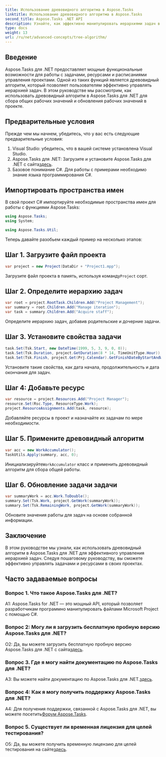 ```yaml
---
title: Использование древовидного алгоритма в Aspose.Tasks
linktitle: Использование древовидного алгоритма в Aspose.Tasks
second_title: Aspose.Tasks .NET API
description: Узнайте, как эффективно манипулировать иерархиями задач в ваших проектах .NET с помощью алгоритма дерева Aspose.Tasks.
type: docs
weight: 13
url: /ru/net/advanced-concepts/tree-algorithm/
---
```

## Введение

Aspose.Tasks для .NET предоставляет мощные функциональные возможности для работы с задачами, ресурсами и расписаниями управления проектами. Одной из таких функций является древовидный алгоритм, который позволяет пользователям эффективно управлять иерархией задач. В этом руководстве мы рассмотрим, как использовать древовидный алгоритм в Aspose.Tasks для .NET для сбора общих рабочих значений и обновления рабочих значений в проекте.

## Предварительные условия

Прежде чем мы начнем, убедитесь, что у вас есть следующие предварительные условия:

1. Visual Studio: убедитесь, что в вашей системе установлена Visual Studio.
2.  Aspose.Tasks для .NET: Загрузите и установите Aspose.Tasks для .NET с сайта[здесь](https://releases.aspose.com/tasks/net/).
3. Базовое понимание C#. Для работы с примерами необходимо знание языка программирования C#.

## Импортировать пространства имен

В свой проект C# импортируйте необходимые пространства имен для работы с функциями Aspose.Tasks:

```csharp
using Aspose.Tasks;
using System;

using Aspose.Tasks.Util;

```

Теперь давайте разобьем каждый пример на несколько этапов:

## Шаг 1. Загрузите файл проекта

```csharp
var project = new Project(DataDir + "Project1.mpp");
```

 Загрузите файл проекта в память, используя команду`Project` сорт.

## Шаг 2. Определите иерархию задач

```csharp
var root = project.RootTask.Children.Add("Project Management");
var summary = root.Children.Add("Manage iteration");
var task = summary.Children.Add("Acquire staff");
```

Определите иерархию задач, добавив родительские и дочерние задачи.

## Шаг 3. Установите свойства задачи

```csharp
task.Set(Tsk.Start, new DateTime(1999, 5, 3, 9, 0, 0));
task.Set(Tsk.Duration, project.GetDuration(8 * 14, TimeUnitType.Hour));
task.Set(Tsk.Finish, project.Get(Prj.Calendar).GetFinishDateByStartAndWork(task.Get(Tsk.Start), task.Get(Tsk.Duration)));
```

Установите такие свойства, как дата начала, продолжительность и дата окончания для задач.

## Шаг 4: Добавьте ресурс

```csharp
var resource = project.Resources.Add("Project Manager");
resource.Set(Rsc.Type, ResourceType.Work);
project.ResourceAssignments.Add(task, resource);
```

Добавляйте ресурсы в проект и назначайте их задачам по мере необходимости.

## Шаг 5. Примените древовидный алгоритм

```csharp
var acc = new WorkAccumulator();
TaskUtils.Apply(summary, acc, 0);
```

 Инициализируйте`WorkAccumulator` класс и применить древовидный алгоритм для сбора общей работы.

## Шаг 6. Обновление задачи задачи

```csharp
var summaryWork = acc.Work.ToDouble();
summary.Set(Tsk.Work, project.GetWork(summaryWork));
summary.Set(Tsk.RemainingWork, project.GetWork(summaryWork));
```

Обновите значения работы для задач на основе собранной информации.

## Заключение

В этом руководстве мы узнали, как использовать древовидный алгоритм в Aspose.Tasks для .NET для эффективного управления иерархией задач. Следуя пошаговому руководству, вы сможете эффективно управлять задачами и ресурсами в своих проектах.

## Часто задаваемые вопросы

### Вопрос 1. Что такое Aspose.Tasks для .NET?

A1: Aspose.Tasks for .NET — это мощный API, который позволяет разработчикам программно манипулировать файлами Microsoft Project с помощью C#.

### Вопрос 2: Могу ли я загрузить бесплатную пробную версию Aspose.Tasks для .NET?

 О2: Да, вы можете загрузить бесплатную пробную версию Aspose.Tasks для .NET с сайта[здесь](https://releases.aspose.com/).

### Вопрос 3. Где я могу найти документацию по Aspose.Tasks для .NET?

 A3: Вы можете найти документацию по Aspose.Tasks для .NET.[здесь](https://reference.aspose.com/tasks/net/).

### Вопрос 4: Как я могу получить поддержку Aspose.Tasks для .NET?

 A4: Для получения поддержки, связанной с Aspose.Tasks для .NET, вы можете посетить[Форум Aspose.Tasks](https://forum.aspose.com/c/tasks/15).

### Вопрос 5. Существует ли временная лицензия для целей тестирования?

 О5: Да, вы можете получить временную лицензию для целей тестирования на сайте[здесь](https://purchase.aspose.com/temporary-license/).